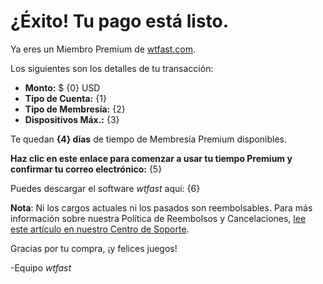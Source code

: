 # ¿Éxito! Tu pago está listo. 

Ya eres un Miembro Premium de [wtfast.com](https://wtfast.com). 

Los siguientes son los detalles de tu transacción:

* **Monto:** $ {0} USD
* **Tipo de Cuenta:** {1}
* **Tipo de Membresía:** {2}
* **Dispositivos Máx.:** {3} 

Te quedan **{4} días** de tiempo de Membresía Premium disponibles.

**Haz clic en este enlace para comenzar a usar tu tiempo Premium y confirmar tu correo electrónico:** {5}

Puedes descargar el software *wtfast* aquí: {6}

**Nota**: Ni los cargos actuales ni los pasados son reembolsables. Para más información sobre nuestra Política de Reembolsos y Cancelaciones, [lee este artículo en nuestro Centro de Soporte](https://wtfast.zendesk.com/hc/en-us/articles/210389223-Refund-and-Cancellation-Policy-). 

Gracias por tu compra, ¡y felices juegos!

-Equipo *wtfast*
